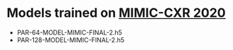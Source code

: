 # Models trained on [MIMIC-CXR 2020](https://physionet.org/content/mimic-cxr/2.0.0/)

- PAR-64-MODEL-MIMIC-FINAL-2.h5
- PAR-128-MODEL-MIMIC-FINAL-2.h5